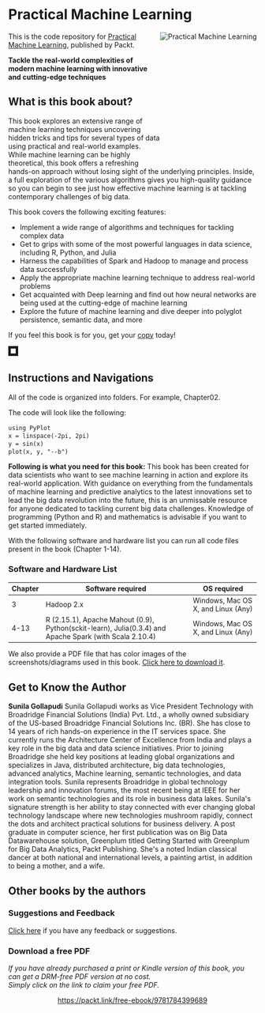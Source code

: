 


# Practical Machine Learning

<a href="https://www.packtpub.com/big-data-and-business-intelligence/practical-machine-learning?utm_source=github&utm_medium=repository&utm_campaign=9781784399689 "><img src="https://d1ldz4te4covpm.cloudfront.net/sites/default/files/imagecache/ppv4_main_book_cover/9781784399689.png" alt="Practical Machine Learning" height="256px" align="right"></a>

This is the code repository for [Practical Machine Learning](https://www.packtpub.com/big-data-and-business-intelligence/practical-machine-learning?utm_source=github&utm_medium=repository&utm_campaign=9781784399689 ), published by Packt.

**Tackle the real-world complexities of modern machine learning with innovative and cutting-edge techniques**

## What is this book about?
This book explores an extensive range of machine learning techniques uncovering hidden tricks and tips for several types of data using practical and real-world examples. While machine learning can be highly theoretical, this book offers a refreshing hands-on approach without losing sight of the underlying principles. Inside, a full exploration of the various algorithms gives you high-quality guidance so you can begin to see just how effective machine learning is at tackling contemporary challenges of big data.

This book covers the following exciting features:
* Implement a wide range of algorithms and techniques for tackling complex data 
* Get to grips with some of the most powerful languages in data science, including R, Python, and Julia 
* Harness the capabilities of Spark and Hadoop to manage and process data successfully 
* Apply the appropriate machine learning technique to address real-world problems 
* Get acquainted with Deep learning and find out how neural networks are being used at the cutting-edge of machine learning 
* Explore the future of machine learning and dive deeper into polyglot persistence, semantic data, and more 

If you feel this book is for you, get your [copy](https://www.amazon.com/dp/178439968X) today!

<a href="https://www.packtpub.com/?utm_source=github&utm_medium=banner&utm_campaign=GitHubBanner"><img src="https://raw.githubusercontent.com/PacktPublishing/GitHub/master/GitHub.png" 
alt="https://www.packtpub.com/" border="5" /></a>

## Instructions and Navigations
All of the code is organized into folders. For example, Chapter02.

The code will look like the following:
```
using PyPlot
x = linspace(-2pi, 2pi)
y = sin(x)
plot(x, y, "--b")
```

**Following is what you need for this book:**
This book has been created for data scientists who want to see machine learning in action and explore its real-world application. With guidance on everything from the fundamentals of machine learning and predictive analytics to the latest innovations set to lead the big data revolution into the future, this is an unmissable resource for anyone dedicated to tackling current big data challenges. Knowledge of programming (Python and R) and mathematics is advisable if you want to get started immediately.

With the following software and hardware list you can run all code files present in the book (Chapter 1-14).
### Software and Hardware List
| Chapter | Software required | OS required |
| -------- | ------------------------------------ | ----------------------------------- |
| 3 | Hadoop 2.x | Windows, Mac OS X, and Linux (Any) |
| 4-13 | R (2.15.1), Apache Mahout (0.9), Python(sckit-learn), Julia(0.3.4) and Apache Spark (with Scala 2.10.4) | Windows, Mac OS X, and Linux (Any) |

We also provide a PDF file that has color images of the screenshots/diagrams used in this book. [Click here to download it](http://www.packtpub.com/sites/default/files/downloads/Practical_Machine_Learning_ColorImages.pdf).

## Get to Know the Author
**Sunila Gollapudi**
Sunila Gollapudi works as Vice President Technology with Broadridge Financial Solutions (India) Pvt. Ltd., a wholly owned subsidiary of the US-based Broadridge Financial Solutions Inc. (BR). She has close to 14 years of rich hands-on experience in the IT services space. She currently runs the Architecture Center of Excellence from India and plays a key role in the big data and data science initiatives. Prior to joining Broadridge she held key positions at leading global organizations and specializes in Java, distributed architecture, big data technologies, advanced analytics, Machine learning, semantic technologies, and data integration tools. Sunila represents Broadridge in global technology leadership and innovation forums, the most recent being at IEEE for her work on semantic technologies and its role in business data lakes. Sunila's signature strength is her ability to stay connected with ever changing global technology landscape where new technologies mushroom rapidly, connect the dots and architect practical solutions for business delivery. A post graduate in computer science, her first publication was on Big Data Datawarehouse solution, Greenplum titled Getting Started with Greenplum for Big Data Analytics, Packt Publishing. She's a noted Indian classical dancer at both national and international levels, a painting artist, in addition to being a mother, and a wife.

## Other books by the authors
[](https://www.packtpub.com/big-data-and-business-intelligence/getting-started-greenplum-big-data-analytics?utm_source=github&utm_medium=repository&utm_campaign=)

### Suggestions and Feedback
[Click here](https://docs.google.com/forms/d/e/1FAIpQLSdy7dATC6QmEL81FIUuymZ0Wy9vH1jHkvpY57OiMeKGqib_Ow/viewform) if you have any feedback or suggestions.
### Download a free PDF

 <i>If you have already purchased a print or Kindle version of this book, you can get a DRM-free PDF version at no cost.<br>Simply click on the link to claim your free PDF.</i>
<p align="center"> <a href="https://packt.link/free-ebook/9781784399689">https://packt.link/free-ebook/9781784399689 </a> </p>